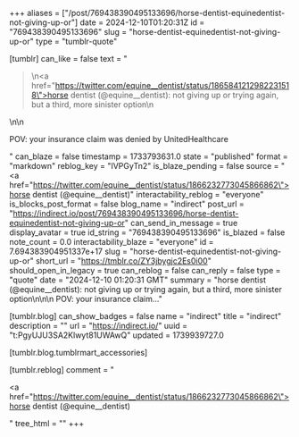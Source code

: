 +++
aliases = ["/post/769438390495133696/horse-dentist-equinedentist-not-giving-up-or"]
date = 2024-12-10T01:20:31Z
id = "769438390495133696"
slug = "horse-dentist-equinedentist-not-giving-up-or"
type = "tumblr-quote"

[tumblr]
can_like = false
text = "<blockquote><p>\n<a href=\"https://twitter.com/equine__dentist/status/1865841212982231518\">horse dentist (@equine__dentist)</a>: not giving up or trying again, but a third, more sinister option\n</p></blockquote>\n\n<p>POV: your insurance claim was denied by UnitedHealthcare</p>"
can_blaze = false
timestamp = 1733793631.0
state = "published"
format = "markdown"
reblog_key = "IVPGyTn2"
is_blaze_pending = false
source = "<a href=\"https://twitter.com/equine__dentist/status/1866232773045866862\">horse dentist (@equine__dentist)</a>"
interactability_reblog = "everyone"
is_blocks_post_format = false
blog_name = "indirect"
post_url = "https://indirect.io/post/769438390495133696/horse-dentist-equinedentist-not-giving-up-or"
can_send_in_message = true
display_avatar = true
id_string = "769438390495133696"
is_blazed = false
note_count = 0.0
interactability_blaze = "everyone"
id = 7.694383904951337e+17
slug = "horse-dentist-equinedentist-not-giving-up-or"
short_url = "https://tmblr.co/ZY3jbygjc2Es0i00"
should_open_in_legacy = true
can_reblog = false
can_reply = false
type = "quote"
date = "2024-12-10 01:20:31 GMT"
summary = "horse dentist (@equine__dentist): not giving up or trying again, but a third, more sinister option\n\n\n POV: your insurance claim..."

[tumblr.blog]
can_show_badges = false
name = "indirect"
title = "indirect"
description = ""
url = "https://indirect.io/"
uuid = "t:PgyUJU3SA2Klwyt81UWAwQ"
updated = 1739939727.0

[tumblr.blog.tumblrmart_accessories]

[tumblr.reblog]
comment = "<p><a href=\"https://twitter.com/equine__dentist/status/1866232773045866862\">horse dentist (@equine__dentist)</a></p>"
tree_html = ""
+++
